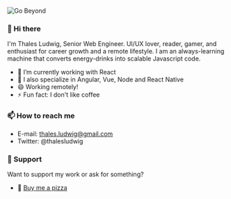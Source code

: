 ![Go Beyond](https://media-exp1.licdn.com/dms/image/C5616AQFEXjY88dHjGQ/profile-displaybackgroundimage-shrink_350_1400/0?e=1605139200&v=beta&t=czgvrFa2NJYoWzXK2GeuV6rcc1ORNKsp8M0U3I0-KUE)

### 👋  Hi there 

I'm Thales Ludwig, Senior Web Engineer. UI/UX lover, reader, gamer, and enthusiast for career growth and a remote lifestyle. I am an always-learning machine that converts energy-drinks into scalable Javascript code.

- 🔭  I’m currently working with React
- 🌱  I also specialize in Angular, Vue, Node and React Native
- 😄  Working remotely! 
- ⚡  Fun fact: I don't like coffee

### 📫  How to reach me

- E-mail: thales.ludwig@gmail.com
- Twitter: @thalesludwig

### 💜  Support

Want to support my work or ask for something?
- 🍕  [Buy me a pizza](https://www.buymeacoffee.com/thalesludwig)

<!--
**ThalesLudwig/ThalesLudwig** is a ✨ _special_ ✨ repository because its `README.md` (this file) appears on your GitHub profile.

Here are some ideas to get you started:

- 🔭 I’m currently working on ...
- 🌱 I’m currently learning ...
- 👯 I’m looking to collaborate on ...
- 🤔 I’m looking for help with ...
- 💬 Ask me about ...
- 📫 How to reach me: ...
- 😄 Pronouns: ...
- ⚡ Fun fact: ...
-->
